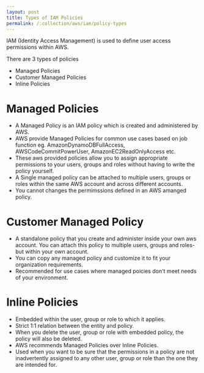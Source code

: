 ```yaml
---
layout: post
title: Types of IAM Policies
permalink: /:collection/aws/iam/policy-types
---
```


IAM (Identity Access Management) is used to define user access permissions within AWS.

There are 3 types of policies
- Managed Policies
- Customer Managed Policies
- Inline Policies

# Managed Policies
- A Managed Policy is an IAM policy which is created and administered by AWS.
- AWS provide Managed Policies for common use cases based on job function eg. AmazonDynamoDBFullAccess, AWSCodeCommitPowerUser, AmazonEC2ReadOnlyAccess etc.
- These aws provided policies allow you to assign appropriate permissions to your users, groups and roles without having to write the policy yourself.
- A Single managed policy can be attached to multiple users, groups or roles within the same AWS account and across different accounts.
- You cannot changes the permimssions defined in an AWS amanged policy.

# Customer Managed Policy
- A standalone policy that you create and administer inside your own aws account. You can attach this policy to multiple users, groups and roles- but within your own account.
- You can copy any managed policy and customize it to fit your organization requirements.
- Recommended for use cases where managed poicies don't meet needs of your environment.

# Inline Policies
- Embedded within the user, group or role to which it applies.
- Strict 1:1 relation between the entity and policy.
- When you delete the user, group or role with embedded policy, the policy will also be deleted.
- AWS recommends Managed Policies over Inline Policies.
- Used when you want to be sure that the permissions in a policy are not inadvertently assigned to any other user, group or role than the one they are intended for.
